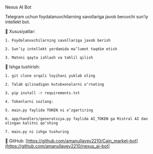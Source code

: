 Nexus AI Bot

Telegram uchun foydalanuvchilarning savollariga javob beruvchi sun’iy intellekt bot.

📌 Xususiyatlar:

    1. Foydalanuvchilarning savollariga javob berish
    
    2. Sun’iy intellekt yordamida ma’lumot taqdim etish
    
    3. Matnni qayta ishlash va tahlil qilish


🚀 Ishga tushirish:

    1. git clone orqali loyihani yuklab oling
    
    2. Talab qilinadigan kutubxonalarni o‘rnating
    
    3. pip install -r requirements.txt

    4. Tokenlarni sozlang:

    5. main.py faylida TOKEN ni o‘zgartiring  

    6. app/handlers/generatsiya.py faylida AI_TOKEN ga Mistral AI dan olingan kalitni qo‘shing
    
    7. main.py ni ishga tushuring

🔗 GitHub: [https://github.com/amanullayev2210/Cain_market-bot](https://github.com/amanullayev2210/nexus_ai-bot]
